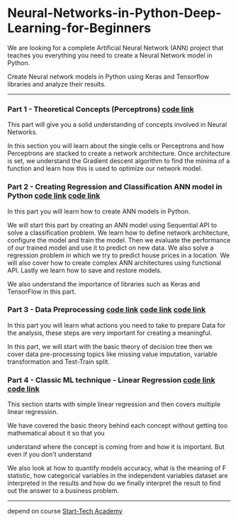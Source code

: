 # Neural-Networks-in-Python-Deep-Learning-for-Beginners

We are looking for a complete Artificial Neural Network (ANN) project that teaches you everything you need to create a Neural Network model in Python.

Create Neural network models in Python using Keras and Tensorflow libraries and analyze their results.

---

### Part 1 - Theoretical Concepts (Perceptrons) [code link](https://nbviewer.jupyter.org/github/ahmedatef1610/Neural-Networks-in-Python-Deep-Learning-for-Beginners/blob/master/1-Perceptron.ipynb)

This part will give you a solid understanding of concepts involved in Neural Networks.

In this section you will learn about the single cells or Perceptrons and how Perceptrons are stacked to create a network architecture. Once architecture is set, we understand the Gradient descent algorithm to find the minima of a function and learn how this is used to optimize our network model.

### Part 2 - Creating Regression and Classification ANN model in Python [code link](https://nbviewer.jupyter.org/github/ahmedatef1610/Neural-Networks-in-Python-Deep-Learning-for-Beginners/blob/master/2-ANN-%20Part%201.ipynb) [code link](https://nbviewer.jupyter.org/github/ahmedatef1610/Neural-Networks-in-Python-Deep-Learning-for-Beginners/blob/master/3-ANN-%20Part%202.ipynb)

In this part you will learn how to create ANN models in Python.

We will start this part by creating an ANN model using Sequential API to solve a classification problem. We learn how to define network architecture, configure the model and train the model. Then we evaluate the performance of our trained model and use it to predict on new data. We also solve a regression problem in which we try to predict house prices in a location. We will also cover how to create complex ANN architectures using functional API. Lastly we learn how to save and restore models.

We also understand the importance of libraries such as Keras and TensorFlow in this part.

### Part 3 - Data Preprocessing [code link](https://nbviewer.jupyter.org/github/ahmedatef1610/Neural-Networks-in-Python-Deep-Learning-for-Beginners/blob/master/4-Simple_linear.ipynb) [code link](https://nbviewer.jupyter.org/github/ahmedatef1610/Neural-Networks-in-Python-Deep-Learning-for-Beginners/blob/master/6-Handling_imbalanced_Dataset.ipynb) [code link](https://nbviewer.jupyter.org/github/ahmedatef1610/Neural-Networks-in-Python-Deep-Learning-for-Beginners/blob/master/7-Numerical_Dataset_Pre_Processing_Use_Case.ipynb)

In this part you will learn what actions you need to take to prepare Data for the analysis, these steps are very important for creating a meaningful.

In this part, we will start with the basic theory of decision tree then we cover data pre-processing topics like  missing value imputation, variable transformation and Test-Train split.

### Part 4 - Classic ML technique - Linear Regression [code link](https://nbviewer.jupyter.org/github/ahmedatef1610/Neural-Networks-in-Python-Deep-Learning-for-Beginners/blob/master/4-Simple_linear.ipynb) [code link](https://nbviewer.jupyter.org/github/ahmedatef1610/Neural-Networks-in-Python-Deep-Learning-for-Beginners/blob/master/5-Multiple_linear.ipynb)
This section starts with simple linear regression and then covers multiple linear regression.

We have covered the basic theory behind each concept without getting too mathematical about it so that you

understand where the concept is coming from and how it is important. But even if you don't understand

We also look at how to quantify models accuracy, what is the meaning of F statistic, how categorical variables in the independent variables dataset are interpreted in the results and how do we finally interpret the result to find out the answer to a business problem.

--- 

depend on course [Start-Tech Academy](https://www.udemy.com/course/neural-network-understanding-and-building-an-ann-in-python/)
